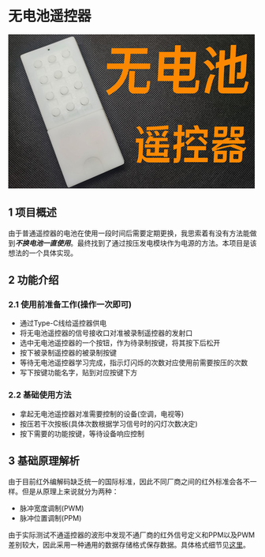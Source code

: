 # 无电池遥控器
![no battery ir contrl static pic](./doc/no_battery_ir_ctl.jpg)

## 1 项目概述
由于普通遥控器的电池在使用一段时间后需要定期更换，我思索着有没有方法能做到***不换电池一直使用***。最终找到了通过按压发电模块作为电源的方法。本项目是该想法的一个具体实现。

## 2 功能介绍
### 2.1 使用前准备工作(操作一次即可)
* 通过Type-C线给遥控器供电
* 将无电池遥控器的信号接收口对准被录制遥控器的发射口
* 选中无电池遥控器的一个按钮，作为待录制按键，将其按下后松开
* 按下被录制遥控器的被录制按键
* 等待无电池遥控器学习完成，指示灯闪烁的次数对应使用前需要按压的次数
* 写下按键功能名字，贴到对应按键下方
### 2.2 基础使用方法
* 拿起无电池遥控器对准需要控制的设备(空调，电视等)
* 按压若干次按板(具体次数根据学习信号时的闪灯次数决定)
* 按下需要的功能按键，等待设备响应控制

## 3 基础原理解析
由于目前红外编解码缺乏统一的国际标准，因此不同厂商之间的红外标准会各不一样。但是从原理上来说就分为两种：

* 脉冲宽度调制(PWM)
* 脉冲位置调制(PPM)

由于实际测试不通遥控器的波形中发现不通厂商的红外信号定义和PPM以及PWM差别较大，因此采用一种通用的数据存储格式保存数据。具体格式细节见[这里](https://github.com/sidianneng/batteryless_remote/blob/main/doc/%E7%BA%A2%E5%A4%96%E8%A7%A3%E7%A0%81%E6%95%B0%E6%8D%AE%E4%BF%9D%E5%AD%98%E6%A0%BC%E5%BC%8F%E5%AE%9A%E4%B9%89.md)。
